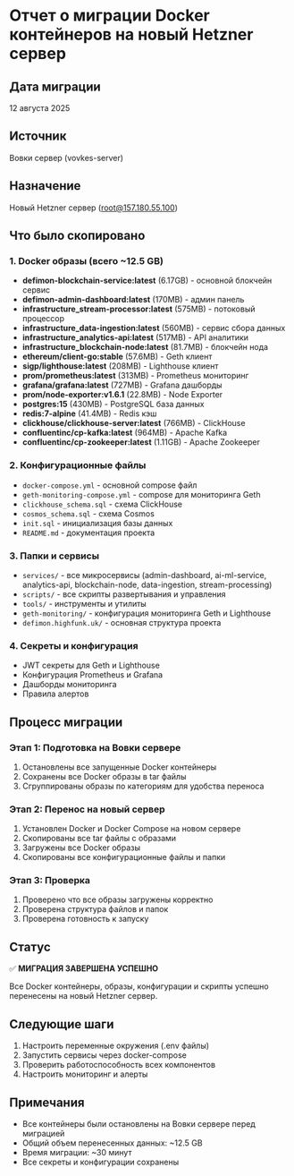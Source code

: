 # Отчет о миграции Docker контейнеров на новый Hetzner сервер

## Дата миграции
12 августа 2025

## Источник
Вовки сервер (vovkes-server)

## Назначение  
Новый Hetzner сервер (root@157.180.55.100)

## Что было скопировано

### 1. Docker образы (всего ~12.5 GB)
- **defimon-blockchain-service:latest** (6.17GB) - основной блокчейн сервис
- **defimon-admin-dashboard:latest** (170MB) - админ панель
- **infrastructure_stream-processor:latest** (575MB) - потоковый процессор
- **infrastructure_data-ingestion:latest** (560MB) - сервис сбора данных
- **infrastructure_analytics-api:latest** (517MB) - API аналитики
- **infrastructure_blockchain-node:latest** (81.7MB) - блокчейн нода
- **ethereum/client-go:stable** (57.6MB) - Geth клиент
- **sigp/lighthouse:latest** (208MB) - Lighthouse клиент
- **prom/prometheus:latest** (313MB) - Prometheus мониторинг
- **grafana/grafana:latest** (727MB) - Grafana дашборды
- **prom/node-exporter:v1.6.1** (22.8MB) - Node Exporter
- **postgres:15** (430MB) - PostgreSQL база данных
- **redis:7-alpine** (41.4MB) - Redis кэш
- **clickhouse/clickhouse-server:latest** (766MB) - ClickHouse
- **confluentinc/cp-kafka:latest** (964MB) - Apache Kafka
- **confluentinc/cp-zookeeper:latest** (1.11GB) - Apache Zookeeper

### 2. Конфигурационные файлы
- `docker-compose.yml` - основной compose файл
- `geth-monitoring-compose.yml` - compose для мониторинга Geth
- `clickhouse_schema.sql` - схема ClickHouse
- `cosmos_schema.sql` - схема Cosmos
- `init.sql` - инициализация базы данных
- `README.md` - документация проекта

### 3. Папки и сервисы
- `services/` - все микросервисы (admin-dashboard, ai-ml-service, analytics-api, blockchain-node, data-ingestion, stream-processing)
- `scripts/` - все скрипты развертывания и управления
- `tools/` - инструменты и утилиты
- `geth-monitoring/` - конфигурация мониторинга Geth и Lighthouse
- `defimon.highfunk.uk/` - основная структура проекта

### 4. Секреты и конфигурация
- JWT секреты для Geth и Lighthouse
- Конфигурация Prometheus и Grafana
- Дашборды мониторинга
- Правила алертов

## Процесс миграции

### Этап 1: Подготовка на Вовки сервере
1. Остановлены все запущенные Docker контейнеры
2. Сохранены все Docker образы в tar файлы
3. Сгруппированы образы по категориям для удобства переноса

### Этап 2: Перенос на новый сервер
1. Установлен Docker и Docker Compose на новом сервере
2. Скопированы все tar файлы с образами
3. Загружены все Docker образы
4. Скопированы все конфигурационные файлы и папки

### Этап 3: Проверка
1. Проверено что все образы загружены корректно
2. Проверена структура файлов и папок
3. Проверена готовность к запуску

## Статус
✅ **МИГРАЦИЯ ЗАВЕРШЕНА УСПЕШНО**

Все Docker контейнеры, образы, конфигурации и скрипты успешно перенесены на новый Hetzner сервер.

## Следующие шаги
1. Настроить переменные окружения (.env файлы)
2. Запустить сервисы через docker-compose
3. Проверить работоспособность всех компонентов
4. Настроить мониторинг и алерты

## Примечания
- Все контейнеры были остановлены на Вовки сервере перед миграцией
- Общий объем перенесенных данных: ~12.5 GB
- Время миграции: ~30 минут
- Все секреты и конфигурации сохранены
